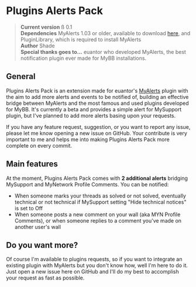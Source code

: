 Plugins Alerts Pack
===============================

> **Current version** ß 0.1  
> **Dependencies** MyAlerts 1.03 or older, available to download [here][1], and PluginLibrary, which is required to install MyAlerts  
> **Author** Shade  
> **Special thanks goes to...** euantor who developed MyAlerts, the best notification plugin ever made for MyBB installations.

[1]: http://mods.mybb.com/view/MyAlerts

General
-------

Plugins Alerts Pack is an extension made for euantor's [MyAlerts][1] plugin with the aim to add more alerts and events to be notified of, building an effective bridge between MyAlerts and the most famous and used plugins developed for MyBB. It's currently a beta and provides a simple alert for MySupport plugin, but I've planned to add more alerts basing upon your requests.

If you have any feature request, suggestion, or you want to report any issue, please let me know opening a new issue on GitHub. Your contribute is very important to me and helps me into making Plugins Alerts Pack more complete on every commit. 

Main features
-------------

At the moment, Plugins Alerts Pack comes with **2 additional alerts** bridging MySupport and MyNetwork Profile Comments. You can be notified:

* When someone marks your threads as solved or not solved, eventually technical or not technical if MySupport setting "Hide technical notices" is set to Off
* When someone posts a new comment on your wall (aka MYN Profile Comments), or when someone replies to a comment you've made on another user's wall

Do you want more?
----------

Of course I'm available to plugins requests, so if you want to integrate an existing plugin with MyAlerts but you don't know how, well I'm here to do it. Just open a new issue here on GitHub and I'll do my best to accomplish your request as fast as possible.
